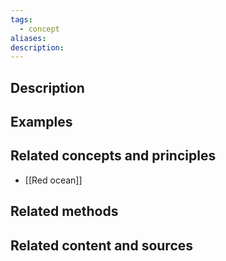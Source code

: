 ```yaml
---
tags:
  - concept
aliases: 
description:
---
```


## Description


## Examples 


## Related concepts and principles
- [[Red ocean]]

## Related methods


## Related content and sources
